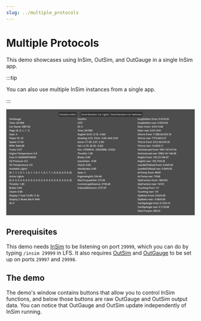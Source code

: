 ```yaml
---
slug: ../multiple_protocols
---
```


# Multiple Protocols

This demo showcases using InSim, OutSim, and OutGauge in a single InSim app.

:::tip

You can also use multiple InSim instances from a single app.

:::

![Multiple protocols](./outgauge_outsim.jpg)

## Prerequisites

This demo needs [InSim](/guides/getting_started/insim/intro.md) to be listening on port `29999`,
which you can do by typing `/insim 29999` in LFS. It also requires
[OutSim](/guides/getting_started/outsim/outsim.md) and [OutGauge](/guides/getting_started/outgauge.md)
to be set up on ports `29997` and `29998`.

## The demo

The demo's window contains buttons that allow you to control InSim functions, and below those
buttons are raw OutGauge and OutSim output data. You can notice that OutGauge and OutSim update
independently of InSim running.
